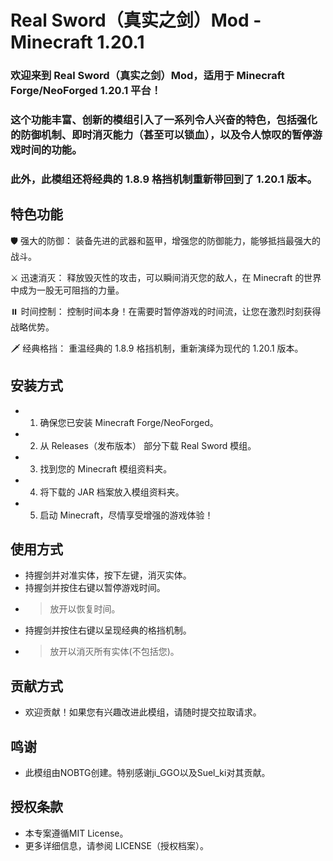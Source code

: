 # Real Sword（真实之剑）Mod - Minecraft 1.20.1

### 欢迎来到 Real Sword（真实之剑）Mod，适用于 Minecraft Forge/NeoForged 1.20.1 平台！
### 这个功能丰富、创新的模组引入了一系列令人兴奋的特色，包括强化的防御机制、即时消灭能力（甚至可以锁血），以及令人惊叹的暂停游戏时间的功能。
### 此外，此模组还将经典的 1.8.9 格挡机制重新带回到了 1.20.1 版本。

## 特色功能
🛡️ 强大的防御： 装备先进的武器和盔甲，增强您的防御能力，能够抵挡最强大的战斗。

⚔️ 迅速消灭： 释放毁灭性的攻击，可以瞬间消灭您的敌人，在 Minecraft 的世界中成为一股无可阻挡的力量。

⏸️ 时间控制： 控制时间本身！在需要时暂停游戏的时间流，让您在激烈时刻获得战略优势。

🗡️ 经典格挡： 重温经典的 1.8.9 格挡机制，重新演绎为现代的 1.20.1 版本。

## 安装方式
- 1. 确保您已安装 Minecraft Forge/NeoForged。
- 2. 从 Releases（发布版本） 部分下载 Real Sword 模组。
- 3. 找到您的 Minecraft 模组资料夹。
- 4. 将下载的 JAR 档案放入模组资料夹。
- 5. 启动 Minecraft，尽情享受增强的游戏体验！

## 使用方式
- 持握剑并对准实体，按下左键，消灭实体。
- 持握剑并按住右键以暂停游戏时间。
- > 放开以恢复时间。
- 持握剑并按住右键以呈现经典的格挡机制。
- > 放开以消灭所有实体(不包括您)。

## 贡献方式
- 欢迎贡献！如果您有兴趣改进此模组，请随时提交拉取请求。

## 鸣谢
- 此模组由NOBTG创建。特别感谢ji_GGO以及Suel_ki对其贡献。

## 授权条款
- 本专案遵循MIT License。
- 更多详细信息，请参阅 LICENSE（授权档案）。
